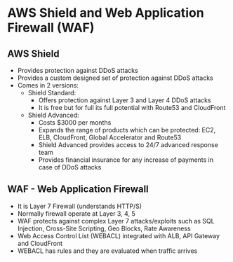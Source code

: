 # AWS Shield and Web Application Firewall (WAF)

## AWS Shield

- Provides protection against DDoS attacks
- Provides a custom designed set of protection against DDoS attacks
- Comes in 2 versions:
    - Shield Standard:
        - Offers protection against Layer 3 and Layer 4 DDoS attacks
        - It is free but for full its full potential with Route53 and CloudFront
    - Shield Advanced:
        - Costs $3000 per months
        - Expands the range of products which can be protected: EC2, ELB, CloudFront, Global Accelerator and Route53
        - Shield Advanced provides access to 24/7 advanced response team
        - Provides financial insurance for any increase of payments in case of DDoS attacks

## WAF - Web Application Firewall

- It is Layer 7 Firewall (understands HTTP/S)
- Normally firewall operate at Layer 3, 4, 5
- WAF protects against complex Layer 7 attacks/exploits such as SQL Injection, Cross-Site Scripting, Geo Blocks, Rate Awareness
- Web Access Control List (WEBACL) integrated with ALB, API Gateway and CloudFront
- WEBACL has rules and they are evaluated when traffic arrives